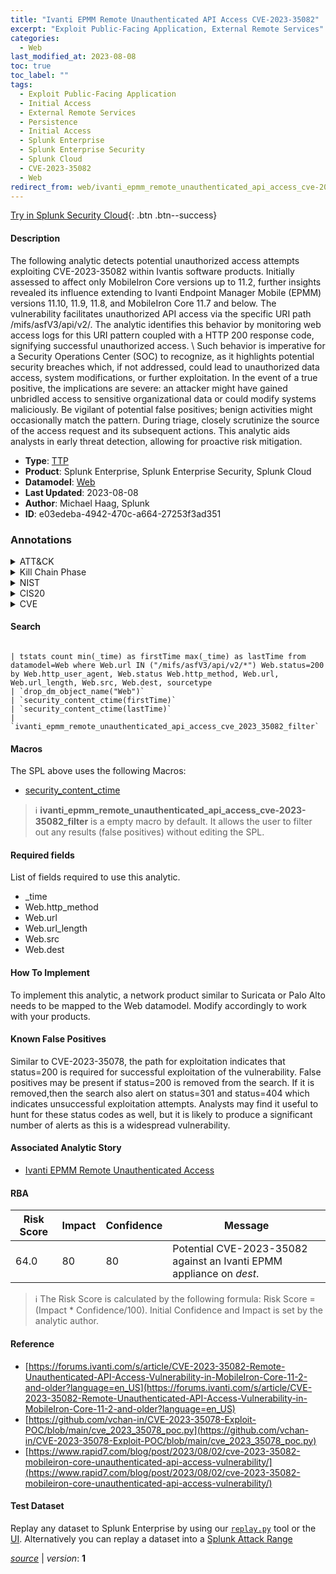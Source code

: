 ```yaml
---
title: "Ivanti EPMM Remote Unauthenticated API Access CVE-2023-35082"
excerpt: "Exploit Public-Facing Application, External Remote Services"
categories:
  - Web
last_modified_at: 2023-08-08
toc: true
toc_label: ""
tags:
  - Exploit Public-Facing Application
  - Initial Access
  - External Remote Services
  - Persistence
  - Initial Access
  - Splunk Enterprise
  - Splunk Enterprise Security
  - Splunk Cloud
  - CVE-2023-35082
  - Web
redirect_from: web/ivanti_epmm_remote_unauthenticated_api_access_cve-2023-35082/
---
```




[Try in Splunk Security Cloud](https://www.splunk.com/en_us/cyber-security.html){: .btn .btn--success}

#### Description

The following analytic detects potential unauthorized access attempts exploiting CVE-2023-35082 within Ivantis software products. Initially assessed to affect only MobileIron Core versions up to 11.2, further insights revealed its influence extending to Ivanti Endpoint Manager Mobile (EPMM) versions 11.10, 11.9, 11.8, and MobileIron Core 11.7 and below. The vulnerability facilitates unauthorized API access via the specific URI path /mifs/asfV3/api/v2/. The analytic identifies this behavior by monitoring web access logs for this URI pattern coupled with a HTTP 200 response code, signifying successful unauthorized access. \ Such behavior is imperative for a Security Operations Center (SOC) to recognize, as it highlights potential security breaches which, if not addressed, could lead to unauthorized data access, system modifications, or further exploitation. In the event of a true positive, the implications are severe: an attacker might have gained unbridled access to sensitive organizational data or could modify systems maliciously. Be vigilant of potential false positives; benign activities might occasionally match the pattern. During triage, closely scrutinize the source of the access request and its subsequent actions. This analytic aids analysts in early threat detection, allowing for proactive risk mitigation.

- **Type**: [TTP](https://github.com/splunk/security_content/wiki/Detection-Analytic-Types)
- **Product**: Splunk Enterprise, Splunk Enterprise Security, Splunk Cloud
- **Datamodel**: [Web](https://docs.splunk.com/Documentation/CIM/latest/User/Web)
- **Last Updated**: 2023-08-08
- **Author**: Michael Haag, Splunk
- **ID**: e03edeba-4942-470c-a664-27253f3ad351

### Annotations
<details>
  <summary>ATT&CK</summary>

<div markdown="1">

#### [ATT&CK](https://attack.mitre.org/)

| ID          | Technique   | Tactic         |
| ----------- | ----------- |--------------- |
| [T1190](https://attack.mitre.org/techniques/T1190/) | Exploit Public-Facing Application | Initial Access |

| [T1133](https://attack.mitre.org/techniques/T1133/) | External Remote Services | Persistence, Initial Access |

</div>
</details>


<details>
  <summary>Kill Chain Phase</summary>

<div markdown="1">

* Delivery
* Installation


</div>
</details>


<details>
  <summary>NIST</summary>

<div markdown="1">

* DE.CM



</div>
</details>

<details>
  <summary>CIS20</summary>

<div markdown="1">

* CIS 13



</div>
</details>

<details>
  <summary>CVE</summary>

<div markdown="1">

| ID          | Summary | [CVSS](https://nvd.nist.gov/vuln-metrics/cvss) |
| ----------- | ----------- | -------------- |
| [CVE-2023-35082](https://nvd.nist.gov/vuln/detail/CVE-2023-35082) |  |  |



</div>
</details>


#### Search

```

| tstats count min(_time) as firstTime max(_time) as lastTime from datamodel=Web where Web.url IN ("/mifs/asfV3/api/v2/*") Web.status=200 by Web.http_user_agent, Web.status Web.http_method, Web.url, Web.url_length, Web.src, Web.dest, sourcetype 
| `drop_dm_object_name("Web")` 
| `security_content_ctime(firstTime)` 
| `security_content_ctime(lastTime)` 
| `ivanti_epmm_remote_unauthenticated_api_access_cve_2023_35082_filter`
```

#### Macros
The SPL above uses the following Macros:
* [security_content_ctime](https://github.com/splunk/security_content/blob/develop/macros/security_content_ctime.yml)

> :information_source:
> **ivanti_epmm_remote_unauthenticated_api_access_cve-2023-35082_filter** is a empty macro by default. It allows the user to filter out any results (false positives) without editing the SPL.



#### Required fields
List of fields required to use this analytic.
* _time
* Web.http_method
* Web.url
* Web.url_length
* Web.src
* Web.dest



#### How To Implement
To implement this analytic, a network product similar to Suricata or Palo Alto needs to be mapped to the Web datamodel. Modify accordingly to work with your products.
#### Known False Positives
Similar to CVE-2023-35078, the path for exploitation indicates that status=200 is required for successful exploitation of the vulnerability. False positives may be present if status=200 is removed from the search.  If it is removed,then the search also alert on status=301 and status=404 which indicates unsuccessful exploitation attempts.  Analysts may find it useful to hunt for these status codes as well, but it is likely to produce a significant number of alerts as this is a widespread vulnerability.

#### Associated Analytic Story
* [Ivanti EPMM Remote Unauthenticated Access](/stories/ivanti_epmm_remote_unauthenticated_access)




#### RBA

| Risk Score  | Impact      | Confidence   | Message      |
| ----------- | ----------- |--------------|--------------|
| 64.0 | 80 | 80 | Potential CVE-2023-35082 against an Ivanti EPMM appliance on $dest$. |


> :information_source:
> The Risk Score is calculated by the following formula: Risk Score = (Impact * Confidence/100). Initial Confidence and Impact is set by the analytic author.


#### Reference

* [https://forums.ivanti.com/s/article/CVE-2023-35082-Remote-Unauthenticated-API-Access-Vulnerability-in-MobileIron-Core-11-2-and-older?language=en_US](https://forums.ivanti.com/s/article/CVE-2023-35082-Remote-Unauthenticated-API-Access-Vulnerability-in-MobileIron-Core-11-2-and-older?language=en_US)
* [https://github.com/vchan-in/CVE-2023-35078-Exploit-POC/blob/main/cve_2023_35078_poc.py](https://github.com/vchan-in/CVE-2023-35078-Exploit-POC/blob/main/cve_2023_35078_poc.py)
* [https://www.rapid7.com/blog/post/2023/08/02/cve-2023-35082-mobileiron-core-unauthenticated-api-access-vulnerability/](https://www.rapid7.com/blog/post/2023/08/02/cve-2023-35082-mobileiron-core-unauthenticated-api-access-vulnerability/)



#### Test Dataset
Replay any dataset to Splunk Enterprise by using our [`replay.py`](https://github.com/splunk/attack_data#using-replaypy) tool or the [UI](https://github.com/splunk/attack_data#using-ui).
Alternatively you can replay a dataset into a [Splunk Attack Range](https://github.com/splunk/attack_range#replay-dumps-into-attack-range-splunk-server)




[*source*](https://github.com/splunk/security_content/tree/develop/detections/web/ivanti_epmm_remote_unauthenticated_api_access_cve-2023-35082.yml) \| *version*: **1**